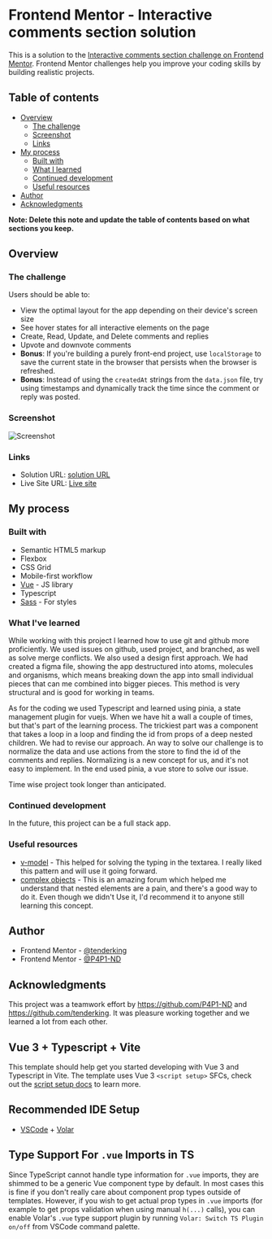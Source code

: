 # Frontend Mentor - Interactive comments section solution

This is a solution to the [Interactive comments section challenge on Frontend Mentor](https://www.frontendmentor.io/challenges/interactive-comments-section-iG1RugEG9). Frontend Mentor challenges help you improve your coding skills by building realistic projects.

## Table of contents

- [Overview](#overview)
  - [The challenge](#the-challenge)
  - [Screenshot](#screenshot)
  - [Links](#links)
- [My process](#my-process)
  - [Built with](#built-with)
  - [What I learned](#what-i-learned)
  - [Continued development](#continued-development)
  - [Useful resources](#useful-resources)
- [Author](#author)
- [Acknowledgments](#acknowledgments)

**Note: Delete this note and update the table of contents based on what sections you keep.**

## Overview

### The challenge

Users should be able to:

- View the optimal layout for the app depending on their device's screen size
- See hover states for all interactive elements on the page
- Create, Read, Update, and Delete comments and replies
- Upvote and downvote comments
- **Bonus**: If you're building a purely front-end project, use `localStorage` to save the current state in the browser that persists when the browser is refreshed.
- **Bonus**: Instead of using the `createdAt` strings from the `data.json` file, try using timestamps and dynamically track the time since the comment or reply was posted.

### Screenshot


![Screenshot](https://user-images.githubusercontent.com/10375060/151851218-20e543e8-1c15-4c50-84b1-dee8168f759b.png)



### Links

- Solution URL: [solution URL](https://github.com/tenderking/interactive-comments-app)
- Live Site URL: [Live site](https://tenderking.github.io/interactive-comments-app/)

## My process

### Built with

- Semantic HTML5 markup
- Flexbox
- CSS Grid
- Mobile-first workflow
- [Vue](https://v3.vuejs.org/) - JS library
- Typescript
- [Sass](https://sass-lang.com/) - For styles

### What I've learned

While working with this project I learned how to use git and github more proficiently. We  used issues on github, used project, and branched, as well as solve merge conflicts. We also used a design first approach. We had created a figma file, showing the app destructured into atoms, molecules and organisms, which means breaking down the app into small individual pieces that can me combined into bigger pieces. This method is very structural and is good for working in teams.

As for the coding we used Typescript and learned using pinia, a state management plugin for vuejs. When we have hit a wall a couple of times, but that's part of the learning process. The trickiest part was a component that takes a loop in a loop and finding the id from  props of a deep nested children. We had to revise our approach. An way to solve our challenge is to normalize the data and use actions from the store to find the id of the comments and replies. Normalizing is a new concept for us, and it's not easy to implement. In the end used pinia, a vue store to solve our issue. 

Time wise project took longer than anticipated. 

### Continued development

In the future, this project can be a full stack app. 




### Useful resources

- [v-model](https://frontendmentor.slack.com/archives/D02UXHD2C9E/p1643141504029700) - This helped for solving the typing in the textarea. I really liked this pattern and will use it going forward.
- [complex objects](https://forum.vuejs.org/t/vuex-best-practices-for-complex-objects/10143/2) - This is an amazing forum which helped me understand that nested elements are a pain, and there's a good way to do it. Even though we didn't Use it, I'd recommend it to anyone still learning this concept.


## Author


- Frontend Mentor - [@tenderking](https://www.frontendmentor.io/profile/tenderking)
- Frontend Mentor -  [@P4P1-ND](https://www.frontendmentor.io/profile/P4P1-ND)


## Acknowledgments

This project was a teamwork effort by https://github.com/P4P1-ND and https://github.com/tenderking. It was pleasure working together and we learned a lot from each other.



## Vue 3 + Typescript + Vite

This template should help get you started developing with Vue 3 and Typescript in Vite. The template uses Vue 3 `<script setup>` SFCs, check out the [script setup docs](https://v3.vuejs.org/api/sfc-script-setup.html#sfc-script-setup) to learn more.

## Recommended IDE Setup

- [VSCode](https://code.visualstudio.com/) + [Volar](https://marketplace.visualstudio.com/items?itemName=johnsoncodehk.volar)

## Type Support For `.vue` Imports in TS

Since TypeScript cannot handle type information for `.vue` imports, they are shimmed to be a generic Vue component type by default. In most cases this is fine if you don't really care about component prop types outside of templates. However, if you wish to get actual prop types in `.vue` imports (for example to get props validation when using manual `h(...)` calls), you can enable Volar's `.vue` type support plugin by running `Volar: Switch TS Plugin on/off` from VSCode command palette.
